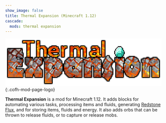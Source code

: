 ```yaml
---
show_image: false
title: Thermal Expansion (Minecraft 1.12)
cascade:
  mods: thermal expansion
---
```


![Thermal Expansion logo](/assets/images/logos/1.12/thermal-expansion.png){:.cofh-mod-page-logo}


**Thermal Expansion** is a mod for Minecraft 1.12. It adds blocks for automating
various tasks, processing items and fluids, generating [Redstone
Flux](/docs/redstone-flux/), and for storing items, fluids and energy. It also
adds orbs that can be thrown to release fluids, or to capture or release mobs.

